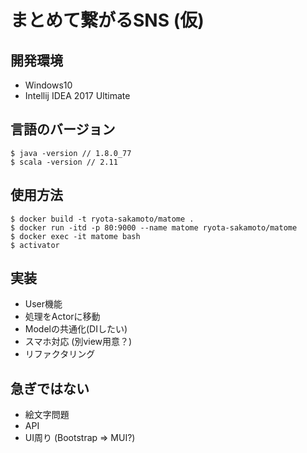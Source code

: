 # まとめて繋がるSNS (仮)

## 開発環境
- Windows10
- Intellij IDEA 2017 Ultimate

## 言語のバージョン
```
$ java -version // 1.8.0_77
$ scala -version // 2.11
```

## 使用方法
```
$ docker build -t ryota-sakamoto/matome .
$ docker run -itd -p 80:9000 --name matome ryota-sakamoto/matome
$ docker exec -it matome bash
$ activator
```

## 実装
- User機能
- 処理をActorに移動
- Modelの共通化(DIしたい)
- スマホ対応 (別view用意？)
- リファクタリング

## 急ぎではない
- 絵文字問題
- API
- UI周り (Bootstrap => MUI?)